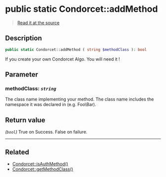 # public static Condorcet::addMethod

> [Read it at the source](https://github.com/julien-boudry/Condorcet/blob/master/src/Condorcet.php#L192)

## Description    

```php
public static Condorcet::addMethod ( string $methodClass ): bool
```

If you create your own Condorcet Algo. You will need it !

## Parameter

### **methodClass:** *`string`*   
The class name implementing your method. The class name includes the namespace it was declared in (e.g. Foo\Bar).    


## Return value   

*(`bool`)* True on Success. False on failure.


---------------------------------------

## Related

* [Condorcet::isAuthMethod()](/Docs/api-reference/Condorcet%20Class/Condorcet--isAuthMethod().md)    
* [Condorcet::getMethodClass()](/Docs/api-reference/Condorcet%20Class/Condorcet--getMethodClass().md)    
